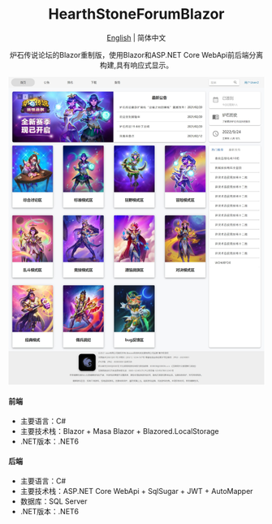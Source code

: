 <h1 align="center">HearthStoneForumBlazor</h1>

<div align="center">

[English](./README.en.md) | 简体中文

炉石传说论坛的Blazor重制版，使用Blazor和ASP.NET Core WebApi前后端分离构建,具有响应式显示。



![输入图片说明](Images/%E7%BD%91%E9%A1%B5%E6%8D%95%E8%8E%B7_24-9-2022_101824_localhost.jpeg)

</div>

#### 前端

- 主要语言：C#
- 主要技术栈：Blazor + Masa Blazor + Blazored.LocalStorage
- .NET版本：.NET6

#### 后端

- 主要语言：C#
- 主要技术栈：ASP.NET Core WebApi + SqlSugar + JWT + AutoMapper
- 数据库：SQL Server
- .NET版本：.NET6


